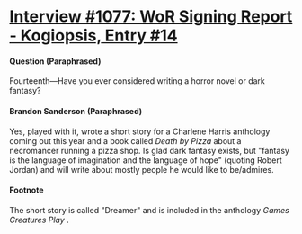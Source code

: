 # [Interview #1077: WoR Signing Report - Kogiopsis, Entry #14](https://www.theoryland.com/intvmain.php?i=1077#14)

#### Question (Paraphrased)

Fourteenth—Have you ever considered writing a horror novel or dark fantasy?

#### Brandon Sanderson (Paraphrased)

Yes, played with it, wrote a short story for a Charlene Harris anthology coming out this year and a book called
*Death by Pizza*
about a necromancer running a pizza shop. Is glad dark fantasy exists, but "fantasy is the language of imagination and the language of hope" (quoting Robert Jordan) and will write about mostly people he would like to be/admires.

#### Footnote

The short story is called "Dreamer" and is included in the anthology
*Games Creatures Play*
.

